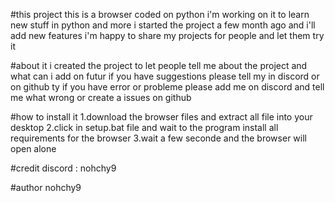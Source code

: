 #this project
this is a browser coded on python i'm working on it to learn new stuff in python and more
i started the project a few month ago and i'll add new features
i'm happy to share my projects for people and let them try it

#about it
i created the project to let people tell me about the project and what can i add on futur
if you have suggestions please tell my in discord or on github ty
if you have error or probleme please add me on discord and tell me what wrong
or create a issues on github 



#how to install it
1.download the browser files and extract all file into your desktop
2.click in setup.bat file and wait to the program install all requirements for the browser
3.wait a few seconde and the browser will open alone



#credit
discord : nohchy9


#author
nohchy9
